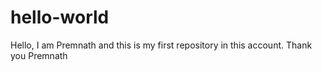 # hello-world
Hello,
I am Premnath and this is my first repository in this account.
Thank you
Premnath
